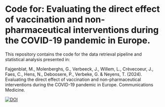 # Code for: Evaluating the direct effect of vaccination and non-pharmaceutical interventions during the COVID-19 pandemic in Europe.
This repository contains the code for the data retrieval pipeline and statistical analysis presented in:

Fajgenblat, M., Molenberghs, G., Verbeeck, J., Willem, L., Crèvecoeur, J., Faes, C., Hens, N., Deboosere, P., Verbeke, G. & Neyens, T. (2024). Evaluating the direct effect of vaccination and non-pharmaceutical interventions during the COVID-19 pandemic in Europe. Communications Medicine.

[![DOI](https://zenodo.org/badge/DOI/10.5281/zenodo.13292978.svg)](https://doi.org/10.5281/zenodo.13292978)
